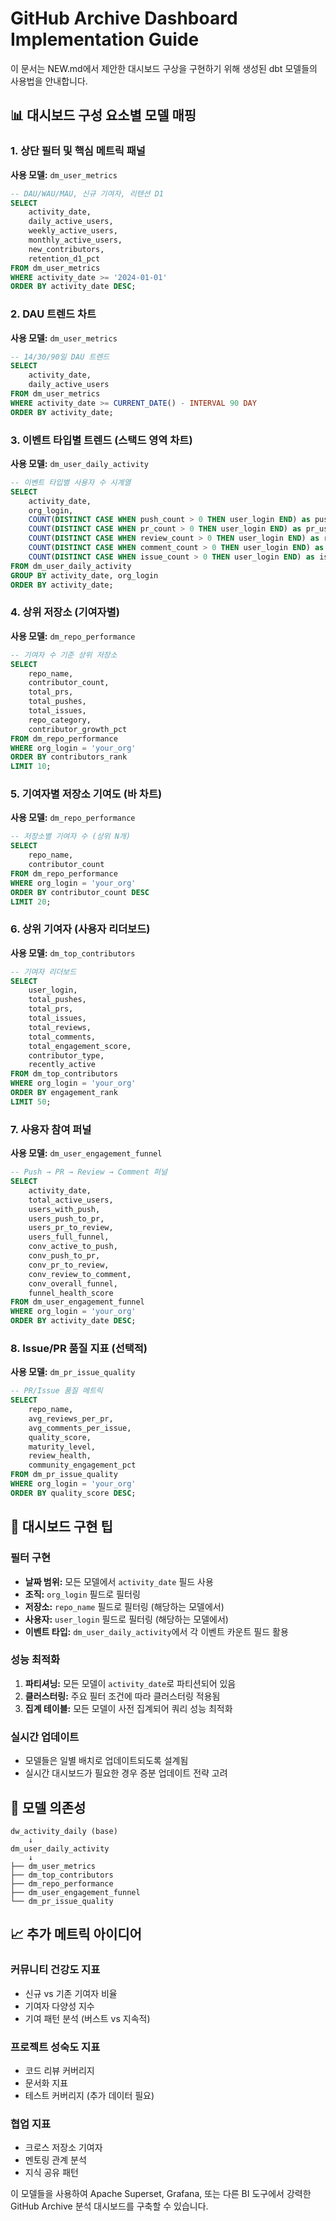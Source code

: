 # GitHub Archive Dashboard Implementation Guide

이 문서는 NEW.md에서 제안한 대시보드 구상을 구현하기 위해 생성된 dbt 모델들의 사용법을 안내합니다.

## 📊 대시보드 구성 요소별 모델 매핑

### 1. 상단 필터 및 핵심 메트릭 패널
**사용 모델:** `dm_user_metrics`

```sql
-- DAU/WAU/MAU, 신규 기여자, 리텐션 D1
SELECT 
    activity_date,
    daily_active_users,
    weekly_active_users,
    monthly_active_users,
    new_contributors,
    retention_d1_pct
FROM dm_user_metrics
WHERE activity_date >= '2024-01-01'
ORDER BY activity_date DESC;
```

### 2. DAU 트렌드 차트
**사용 모델:** `dm_user_metrics`

```sql
-- 14/30/90일 DAU 트렌드
SELECT 
    activity_date,
    daily_active_users
FROM dm_user_metrics
WHERE activity_date >= CURRENT_DATE() - INTERVAL 90 DAY
ORDER BY activity_date;
```

### 3. 이벤트 타입별 트렌드 (스택드 영역 차트)
**사용 모델:** `dm_user_daily_activity`

```sql
-- 이벤트 타입별 사용자 수 시계열
SELECT 
    activity_date,
    org_login,
    COUNT(DISTINCT CASE WHEN push_count > 0 THEN user_login END) as push_users,
    COUNT(DISTINCT CASE WHEN pr_count > 0 THEN user_login END) as pr_users,
    COUNT(DISTINCT CASE WHEN review_count > 0 THEN user_login END) as review_users,
    COUNT(DISTINCT CASE WHEN comment_count > 0 THEN user_login END) as comment_users,
    COUNT(DISTINCT CASE WHEN issue_count > 0 THEN user_login END) as issue_users
FROM dm_user_daily_activity
GROUP BY activity_date, org_login
ORDER BY activity_date;
```

### 4. 상위 저장소 (기여자별)
**사용 모델:** `dm_repo_performance`

```sql
-- 기여자 수 기준 상위 저장소
SELECT 
    repo_name,
    contributor_count,
    total_prs,
    total_pushes,
    total_issues,
    repo_category,
    contributor_growth_pct
FROM dm_repo_performance
WHERE org_login = 'your_org'
ORDER BY contributors_rank
LIMIT 10;
```

### 5. 기여자별 저장소 기여도 (바 차트)
**사용 모델:** `dm_repo_performance`

```sql
-- 저장소별 기여자 수 (상위 N개)
SELECT 
    repo_name,
    contributor_count
FROM dm_repo_performance
WHERE org_login = 'your_org'
ORDER BY contributor_count DESC
LIMIT 20;
```

### 6. 상위 기여자 (사용자 리더보드)
**사용 모델:** `dm_top_contributors`

```sql
-- 기여자 리더보드
SELECT 
    user_login,
    total_pushes,
    total_prs,
    total_issues,
    total_reviews,
    total_comments,
    total_engagement_score,
    contributor_type,
    recently_active
FROM dm_top_contributors
WHERE org_login = 'your_org'
ORDER BY engagement_rank
LIMIT 50;
```

### 7. 사용자 참여 퍼널
**사용 모델:** `dm_user_engagement_funnel`

```sql
-- Push → PR → Review → Comment 퍼널
SELECT 
    activity_date,
    total_active_users,
    users_with_push,
    users_push_to_pr,
    users_pr_to_review,
    users_full_funnel,
    conv_active_to_push,
    conv_push_to_pr,
    conv_pr_to_review,
    conv_review_to_comment,
    conv_overall_funnel,
    funnel_health_score
FROM dm_user_engagement_funnel
WHERE org_login = 'your_org'
ORDER BY activity_date DESC;
```

### 8. Issue/PR 품질 지표 (선택적)
**사용 모델:** `dm_pr_issue_quality`

```sql
-- PR/Issue 품질 메트릭
SELECT 
    repo_name,
    avg_reviews_per_pr,
    avg_comments_per_issue,
    quality_score,
    maturity_level,
    review_health,
    community_engagement_pct
FROM dm_pr_issue_quality
WHERE org_login = 'your_org'
ORDER BY quality_score DESC;
```

## 🎯 대시보드 구현 팁

### 필터 구현
- **날짜 범위:** 모든 모델에서 `activity_date` 필드 사용
- **조직:** `org_login` 필드로 필터링
- **저장소:** `repo_name` 필드로 필터링 (해당하는 모델에서)
- **사용자:** `user_login` 필드로 필터링 (해당하는 모델에서)
- **이벤트 타입:** `dm_user_daily_activity`에서 각 이벤트 카운트 필드 활용

### 성능 최적화
1. **파티셔닝:** 모든 모델이 `activity_date`로 파티션되어 있음
2. **클러스터링:** 주요 필터 조건에 따라 클러스터링 적용됨
3. **집계 테이블:** 모든 모델이 사전 집계되어 쿼리 성능 최적화

### 실시간 업데이트
- 모델들은 일별 배치로 업데이트되도록 설계됨
- 실시간 대시보드가 필요한 경우 증분 업데이트 전략 고려

## 🔄 모델 의존성
```
dw_activity_daily (base)
    ↓
dm_user_daily_activity
    ↓
├── dm_user_metrics
├── dm_top_contributors  
├── dm_repo_performance
├── dm_user_engagement_funnel
└── dm_pr_issue_quality
```

## 📈 추가 메트릭 아이디어

### 커뮤니티 건강도 지표
- 신규 vs 기존 기여자 비율
- 기여자 다양성 지수
- 기여 패턴 분석 (버스트 vs 지속적)

### 프로젝트 성숙도 지표  
- 코드 리뷰 커버리지
- 문서화 지표
- 테스트 커버리지 (추가 데이터 필요)

### 협업 지표
- 크로스 저장소 기여자
- 멘토링 관계 분석
- 지식 공유 패턴

이 모델들을 사용하여 Apache Superset, Grafana, 또는 다른 BI 도구에서 강력한 GitHub Archive 분석 대시보드를 구축할 수 있습니다.